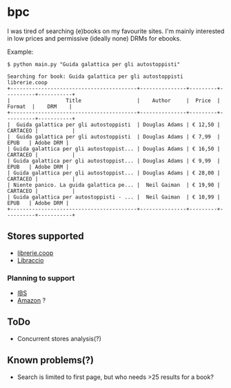 # bpc
I was tired of searching (e)books on my favourite sites. I'm mainly interested in low prices and permissive (ideally none) DRMs for ebooks.

Example:

```
$ python main.py "Guida galattica per gli autostoppisti"

Searching for book: Guida galattica per gli autostoppisti
librerie.coop
+-----------------------------------------+---------------+---------+----------+-----------+
|                  Title                  |    Author     |  Price  |  Format  |    DRM    |
+-----------------------------------------+---------------+---------+----------+-----------+
|  Guida galattica per gli autostoppisti  | Douglas Adams | € 12,50 | CARTACEO |           |
|  Guida galattica per gli autostoppisti  | Douglas Adams | € 7,99  |   EPUB   | Adobe DRM |
| Guida galattica per gli autostoppist... | Douglas Adams | € 16,50 | CARTACEO |           |
| Guida galattica per gli autostoppist... | Douglas Adams | € 9,99  |   EPUB   | Adobe DRM |
| Guida galattica per gli autostoppist... | Douglas Adams | € 28,00 | CARTACEO |           |
| Niente panico. La guida galattica pe... |  Neil Gaiman  | € 19,90 | CARTACEO |           |
| Guida galattica per autostoppisti - ... |  Neil Gaiman  | € 10,99 |   EPUB   | Adobe DRM |
+-----------------------------------------+---------------+---------+----------+-----------+
```

## Stores supported
- [librerie.coop](https://www.librerie.coop/)
- [Libraccio](https://www.libraccio.it/)

### Planning to support
- [IBS](https://www.ibs.it/)
- [Amazon](https://www.amazon.it/) ?

## ToDo
- Concurrent stores analysis(?)

## Known problems(?)
- Search is limited to first page, but who needs >25 results for a book?